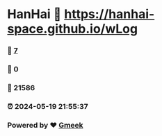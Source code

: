 # HanHai :link: https://hanhai-space.github.io/wLog 
### :page_facing_up: [7](https://hanhai-space.github.io/wLog/tag.html) 
### :speech_balloon: 0 
### :hibiscus: 21586 
### :alarm_clock: 2024-05-19 21:55:37 
### Powered by :heart: [Gmeek](https://github.com/Meekdai/Gmeek)
